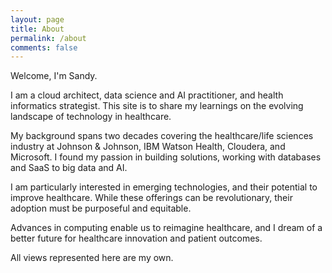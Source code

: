 ```yaml
---
layout: page
title: About
permalink: /about
comments: false
---
```


<div class="row justify-content-between">
<div class="col-md-8 pr-5">

<p>Welcome, I'm Sandy.</p>
  
<p>I am a cloud architect, data science and AI practitioner, and health informatics strategist.  This site is to share my learnings on the evolving landscape of technology in healthcare.</p>

<p>My background spans two decades covering the healthcare/life sciences industry at Johnson & Johnson, IBM Watson Health, Cloudera, and Microsoft.  I found my passion in building solutions, working with databases and SaaS to big data and AI.</p>

<p>I am particularly interested in emerging technologies, and their potential to improve healthcare.  While these offerings can be revolutionary, their adoption must be purposeful and equitable.</p> 

<p>Advances in computing enable us to reimagine healthcare, and I dream of a better future for healthcare innovation and patient outcomes.</p> 

<p>All views represented here are my own.</p>

</div>
</div>

<div class="col-md-4">

<div class="sticky-top sticky-top-80">

<!--
<h5>Buy me a coffee</h5>

<p>Thank you for your support! Your donation helps me to maintain and improve <a target="_blank" href="https://github.com/wowthemesnet/mediumish-theme-jekyll">Mediumish <i class="fab fa-github"></i></a>.</p>

<a target="_blank" href="https://www.wowthemes.net/donate/" class="btn btn-danger">Buy me a coffee</a> <a target="_blank" href="https://bootstrapstarter.com/bootstrap-templates/template-mediumish-bootstrap-jekyll/" class="btn btn-warning">Documentation</a>
-->
</div>
</div>
